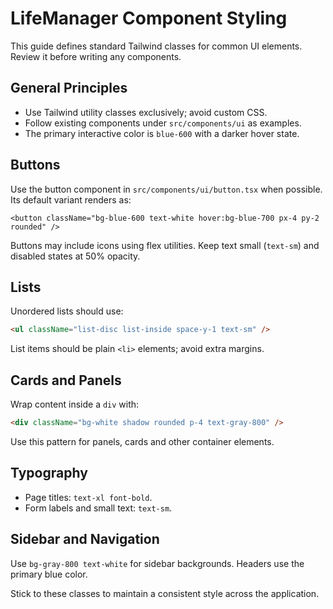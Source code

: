 # LifeManager Component Styling

This guide defines standard Tailwind classes for common UI elements. Review it before writing any components.

## General Principles
- Use Tailwind utility classes exclusively; avoid custom CSS.
- Follow existing components under `src/components/ui` as examples.
- The primary interactive color is `blue-600` with a darker hover state.

## Buttons
Use the button component in `src/components/ui/button.tsx` when possible. Its default variant renders as:

```tsx
<button className="bg-blue-600 text-white hover:bg-blue-700 px-4 py-2 rounded" />
```

Buttons may include icons using flex utilities. Keep text small (`text-sm`) and disabled states at 50% opacity.

## Lists
Unordered lists should use:

```html
<ul className="list-disc list-inside space-y-1 text-sm" />
```

List items should be plain `<li>` elements; avoid extra margins.

## Cards and Panels
Wrap content inside a `div` with:

```html
<div className="bg-white shadow rounded p-4 text-gray-800" />
```

Use this pattern for panels, cards and other container elements.

## Typography
- Page titles: `text-xl font-bold`.
- Form labels and small text: `text-sm`.

## Sidebar and Navigation
Use `bg-gray-800 text-white` for sidebar backgrounds. Headers use the primary blue color.

Stick to these classes to maintain a consistent style across the application.

